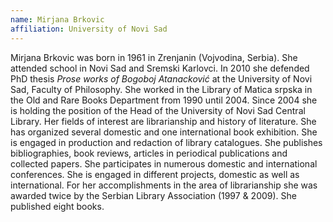 ```yaml
---
name: Mirjana Brkovic
affiliation: University of Novi Sad
---
```


Mirjana Brkovic was born in 1961 in Zrenjanin (Vojvodina, Serbia). She attended school in Novi Sad and Sremski Karlovci. In 2010 she defended PhD thesis _Prose works of Bogoboj Atanacković_ at the University of Novi Sad, Faculty of Philosophy. She worked in the Library of Matica srpska in the Old and Rare Books Department from 1990 until 2004. Since 2004 she is holding the position of the Head of the University of Novi Sad Central Library. Her fields of interest are librarianship and history of literature. She has organized several domestic and one international book exhibition. She is engaged in production and redaction of library catalogues. She publishes bibliographies, book reviews, articles in periodical publications and collected papers. She participates in numerous domestic and international conferences. She is engaged in different projects, domestic as well as international. For her accomplishments in the area of librarianship she was awarded twice by the Serbian Library Association (1997 & 2009). She published eight books.
